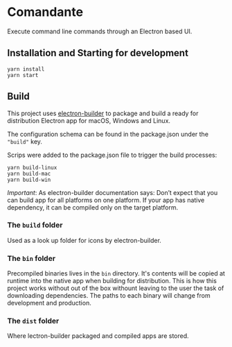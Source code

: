 # Comandante

Execute command line commands through an Electron based UI.

## Installation and Starting for development

```
yarn install
yarn start
```

## Build

This project uses [electron-builder](https://www.electron.build/) to package and build a ready for distribution Electron app for macOS, Windows and Linux.

The configuration schema can be found in the package.json under the `"build"` key.

Scrips were added to the package.json file to trigger the build processes:

```
yarn build-linux
yarn build-mac
yarn build-win
```

*Important*: As electron-builder documentation says: Don’t expect that you can build app for all platforms on one platform. If your app has native dependency, it can be compiled only on the target platform.

### The `build` folder

Used as a look up folder for icons by electron-builder.

### The `bin` folder

Precompiled binaries lives in the `bin` directory. It's contents will be copied at runtime into the native app when building for distribution. This is how this project works without out of the box withount leaving to the user the task of downloading dependencies. The paths to each binary will change from development and production.

### The `dist` folder

Where lectron-builder packaged and compiled apps are stored.
